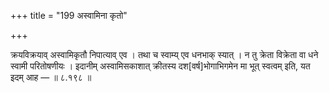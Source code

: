 +++
title = "199 अस्वामिना कृतो"

+++

क्रयविक्रयाव् अस्वामिकृतौ निपात्याव् एव । तथा च स्वाम्य् एव धनभाक् स्यात् । न तु क्रेता विक्रेता वा धने स्वामी परितोषणीयः । इदानीम् अस्वामिसकाशात् क्रीतस्य दश[वर्ष]भोगाभिगमेन मा भूत् स्वत्वम् इति, यत इदम् आह — ॥ ८.१९८ ॥